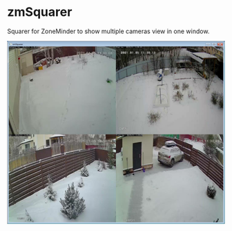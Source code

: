 # zmSquarer
Squarer for ZoneMinder to show multiple cameras view in one window.

![zmSquarer](images/zmSquarer.png)
